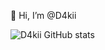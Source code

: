 👋 Hi, I’m @D4kii

![D4kii GitHub stats](https://github-readme-stats.vercel.app/api?username=D4kii&show_icons=true&theme=dark)
